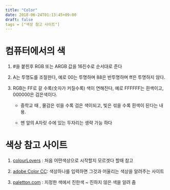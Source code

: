 ```yaml
---
title: "Color"
date: 2018-06-24T01:13:45+09:00
draft: false
tags = ["색상 참고 사이트"] 
---
```


# 컴퓨터에서의 색 

1. #을 붙힌후 RGB 또는 ARGB 값을 16진수로 순서대로 준다

2. A는 투명도를 조절한다, 예로 00는 투명하며 88은 반투명하며 ff은 투명하지 않다.

3. RGB는 FF로 갈 수록(숫자가 커질수록) 색이 연해진다, 예로 FFFFFF는 흰색이고, 000000은 검은색이다. 
    
    - 중학교 때 , 물감은 섞을 수록 검은 색이되고, 빛은 섞을 수록 흰색이 된다는 내용.

    - 맨 앞의 A자릿 수에 있는 두자리는 생략 가능 하다 

# 색상 참고 사이트 

1. [colourLovers](http://www.colourlovers.com/) : 처음 어떤색상으로 시작할지 모르겟다 할때 참고 

2. [adobe Color CC](https://color.adobe.com/ko/create/color-wheel/): 색상하나를 입력하면 그것과 어울리는 색상을 알려주는 사이트 

3. [paletton.com](http://paletton.com/#uid=1000u0kllllaFw0g0qFqFg0w0aF) : 지정한 색에서 진한색 ~ 진하지 않은 색을 알려 줌
